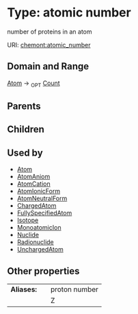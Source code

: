 
# Type: atomic number


number of proteins in an atom

URI: [chemont:atomic_number](http://w3id.org/chemontatomic_number)


## Domain and Range

[Atom](Atom.md) ->  <sub>OPT</sub> [Count](types/Count.md)

## Parents


## Children


## Used by

 * [Atom](Atom.md)
 * [AtomAniom](AtomAniom.md)
 * [AtomCation](AtomCation.md)
 * [AtomIonicForm](AtomIonicForm.md)
 * [AtomNeutralForm](AtomNeutralForm.md)
 * [ChargedAtom](ChargedAtom.md)
 * [FullySpecifiedAtom](FullySpecifiedAtom.md)
 * [Isotope](Isotope.md)
 * [MonoatomicIon](MonoatomicIon.md)
 * [Nuclide](Nuclide.md)
 * [Radionuclide](Radionuclide.md)
 * [UnchargedAtom](UnchargedAtom.md)

## Other properties

|  |  |  |
| --- | --- | --- |
| **Aliases:** | | proton number |
|  | | Z |

